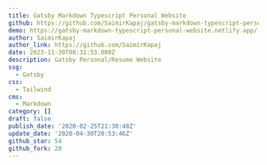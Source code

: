 ```yaml
---
title: Gatsby Markdown Typescript Personal Website
github: https://github.com/SaimirKapaj/gatsby-markdown-typescript-personal-website
demo: https://gatsby-markdown-typescript-personal-website.netlify.app/
author: SaimirKapaj
author_link: https://github.com/SaimirKapaj
date: 2023-11-30T08:31:53.080Z
description: Gatsby Personal/Resume Website
ssg:
  - Gatsby
css:
  - Tailwind
cms:
  - Markdown
category: []
draft: false
publish_date: '2020-02-25T21:30:48Z'
update_date: '2020-04-30T20:53:46Z'
github_star: 54
github_fork: 20
---
```

